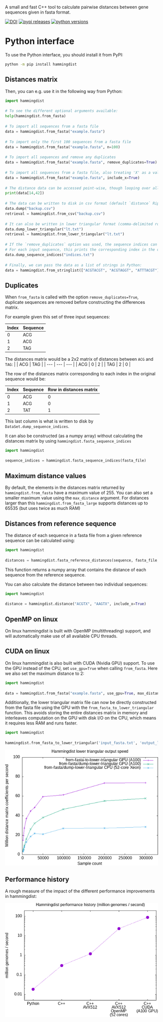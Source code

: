 A small and fast C++ tool to calculate pairwise distances between gene sequences given in fasta format.

[![DOI](https://zenodo.org/badge/308676358.svg)](https://zenodo.org/badge/latestdoi/308676358)
[![pypi releases](https://img.shields.io/pypi/v/hammingdist.svg)](https://pypi.org/project/hammingdist)
[![python versions](https://img.shields.io/pypi/pyversions/hammingdist)](https://pypi.org/project/hammingdist)

# Python interface

To use the Python interface, you should install it from PyPI:

```bash
python -m pip install hammingdist
```

## Distances matrix

Then, you can e.g. use it in the following way from Python:

```python
import hammingdist

# To see the different optional arguments available:
help(hammingdist.from_fasta)

# To import all sequences from a fasta file
data = hammingdist.from_fasta("example.fasta")

# To import only the first 100 sequences from a fasta file
data = hammingdist.from_fasta("example.fasta", n=100)

# To import all sequences and remove any duplicates
data = hammingdist.from_fasta("example.fasta", remove_duplicates=True)

# To import all sequences from a fasta file, also treating 'X' as a valid character
data = hammingdist.from_fasta("example.fasta", include_x=True)

# The distance data can be accessed point-wise, though looping over all distances might be quite inefficient
print(data[14,42])

# The data can be written to disk in csv format (default `distance` Ripser format) and retrieved:
data.dump("backup.csv")
retrieval = hammingdist.from_csv("backup.csv")

# It can also be written in lower triangular format (comma-delimited row-major, `lower-distance` Ripser format):
data.dump_lower_triangular("lt.txt")
retrieval = hammingdist.from_lower_triangular("lt.txt")

# If the `remove_duplicates` option was used, the sequence indices can also be written.
# For each input sequence, this prints the corresponding index in the output:
data.dump_sequence_indices("indices.txt")

# Finally, we can pass the data as a list of strings in Python:
data = hammingdist.from_stringlist(["ACGTACGT", "ACGTAGGT", "ATTTACGT"])
```

## Duplicates

When `from_fasta` is called with the option `remove_duplicates=True`, duplicate sequences are removed before constructing the differences matrix.

For example given this set of three input sequences:

| Index | Sequence |
| ----- | -------- |
| 0     | ACG      |
| 1     | ACG      |
| 2     | TAG      |

The distances matrix would be a 2x2 matrix of distances between `ACG` and `TAG`:
| | ACG | TAG |
| --- | --- | --- |
| ACG | 0 | 2 |
| TAG | 2 | 0 |

The row of the distances matrix corresponding to each index in the original sequence would be:

| Index | Sequence | Row in distances matrix |
| ----- | -------- | ----------------------- |
| 0     | ACG      | 0                       |
| 1     | ACG      | 0                       |
| 2     | TAT      | 1                       |

This last column is what is written to disk by `DataSet.dump_sequence_indices`.

It can also be constructed (as a numpy array) without calculating the distances matrix by using `hammingdist.fasta_sequence_indices`

```python
import hammingdist

sequence_indices = hammingdist.fasta_sequence_indices(fasta_file)
```

## Maximum distance values

By default, the elements in the distances matrix returned by `hammingdist.from_fasta` have a maximum value of 255.
You can also set a smaller maximum value using the `max_distance` argument.
For distances larger than this `hammingdist.from_fasta_large` supports distances up to 65535 (but uses twice as much RAM)

## Distances from reference sequence

The distance of each sequence in a fasta file from a given reference sequence can be calculated using:

```python
import hammingdist

distances = hammingdist.fasta_reference_distances(sequence, fasta_file, include_x=True)
```

This function returns a numpy array that contains the distance of each sequence from the reference sequence.

You can also calculate the distance between two individual sequences:

```python
import hammingdist

distance = hammingdist.distance("ACGTX", "AAGTX", include_x=True)
```

## OpenMP on linux

On linux hammingdist is built with OpenMP (multithreading) support, and will automatically make use of all available CPU threads.

## CUDA on linux

On linux hammingdist is also built with CUDA (Nvidia GPU) support.
To use the GPU instead of the CPU, set `use_gpu=True` when calling `from_fasta`. Here we also set the maximum distance to 2:

```python
import hammingdist

data = hammingdist.from_fasta("example.fasta", use_gpu=True, max_distance=2)
```

Additionally, the lower triangular matrix file can now be directly constructed from the fasta file
using the GPU with the `from_fasta_to_lower_triangular` function.
This avoids storing the entire distances matrix in memory and interleaves computation on the GPU with disk I/O on the CPU,
which means it requires less RAM and runs faster.

```python
import hammingdist

hammingdist.from_fasta_to_lower_triangular('input_fasta.txt', 'output_lower_triangular.txt', use_gpu=True, max_distance=2)
```

![overview](plots/speed.png)

## Performance history

A rough measure of the impact of the different performance improvements in hammingdist:

![overview](plots/overview.png)
